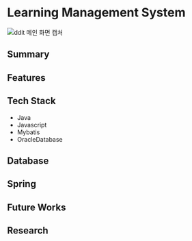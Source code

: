 # Learning Management System

![ddit 메인 화면 캡처](https://user-images.githubusercontent.com/107231837/211437489-77a27e9b-5d76-42b3-8ed6-735ac298f45c.PNG)

## Summary

## Features

## Tech Stack

* Java
* Javascript
* Mybatis
* OracleDatabase

## Database

## Spring

## Future Works

## Research
